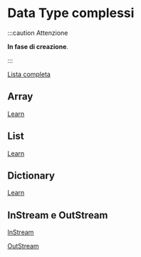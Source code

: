
# Data Type complessi

:::caution Attenzione

**In fase di creazione**.

:::

[Lista completa](https://learn.microsoft.com/it-it/dynamics365/business-central/dev-itpro/developer/methods-auto/library)

## Array
[Learn](https://learn.microsoft.com/it-it/dynamics365/business-central/dev-itpro/developer/methods/devenv-array-methods)

## List
[Learn](https://learn.microsoft.com/it-it/dynamics365/business-central/dev-itpro/developer/methods-auto/list/list-data-type)

## Dictionary
[Learn](https://learn.microsoft.com/it-it/dynamics365/business-central/dev-itpro/developer/methods-auto/dictionary/dictionary-data-type)

## InStream e OutStream
[InStream](https://learn.microsoft.com/it-it/dynamics365/business-central/dev-itpro/developer/methods-auto/instream/instream-data-type)

[OutStream](https://learn.microsoft.com/it-it/dynamics365/business-central/dev-itpro/developer/methods-auto/outstream/outstream-data-type)
